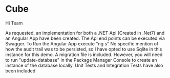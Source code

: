 # Cube

Hi Team

As requested, an implementation for both a .NET Api (Created in .Net7) and an Angular App have been created.
The Api end points can be executed via Swagger.
To Run the Angular App execute "ng s"
No specific mention of how the audit trail was to be persisted, so I have opted to use Sqlite in this instance for this demo. A migration file is included. However, you will need to run "update-database" in the Package Manager Console to create an instance of the database locally.
Unit Tests and Integration Tests have also been included